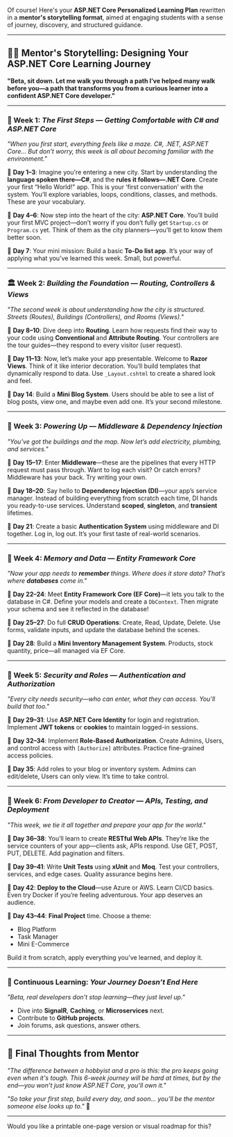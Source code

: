 Of course! Here's your **ASP.NET Core Personalized Learning Plan** rewritten in a **mentor's storytelling format**, aimed at engaging students with a sense of journey, discovery, and structured guidance.

---

## 👨‍🏫 Mentor's Storytelling: Designing Your ASP.NET Core Learning Journey

**"Beta, sit down. Let me walk you through a path I’ve helped many walk before you—a path that transforms you from a curious learner into a confident ASP.NET Core developer."**

---

### 📅 Week 1: *The First Steps — Getting Comfortable with C# and ASP.NET Core*

*"When you first start, everything feels like a maze. C#, .NET, ASP.NET Core... But don’t worry, this week is all about becoming familiar with the environment."*

🔹 **Day 1–3**:
Imagine you're entering a new city. Start by understanding the **language spoken there—C#**, and the **rules it follows—.NET Core**.
Create your first “Hello World!” app. This is your ‘first conversation’ with the system.
You’ll explore variables, loops, conditions, classes, and methods. These are your vocabulary.

🔹 **Day 4–6**:
Now step into the heart of the city: **ASP.NET Core**.
You’ll build your first MVC project—don’t worry if you don’t fully get `Startup.cs` or `Program.cs` yet. Think of them as the city planners—you’ll get to know them better soon.

🔹 **Day 7**:
Your mini mission: Build a basic **To-Do list app**. It’s your way of applying what you’ve learned this week. Small, but powerful.

---

### 🏛 Week 2: *Building the Foundation — Routing, Controllers & Views*

*"The second week is about understanding how the city is structured. Streets (Routes), Buildings (Controllers), and Rooms (Views)."*

🔹 **Day 8–10**:
Dive deep into **Routing**. Learn how requests find their way to your code using **Conventional** and **Attribute Routing**. Your controllers are the tour guides—they respond to every visitor (user request).

🔹 **Day 11–13**:
Now, let’s make your app presentable. Welcome to **Razor Views**. Think of it like interior decoration. You’ll build templates that dynamically respond to data. Use `_Layout.cshtml` to create a shared look and feel.

🔹 **Day 14**:
Build a **Mini Blog System**. Users should be able to see a list of blog posts, view one, and maybe even add one. It’s your second milestone.

---

### 🔌 Week 3: *Powering Up — Middleware & Dependency Injection*

*"You’ve got the buildings and the map. Now let’s add electricity, plumbing, and services."*

🔹 **Day 15–17**:
Enter **Middleware**—these are the pipelines that every HTTP request must pass through. Want to log each visit? Or catch errors? Middleware has your back. Try writing your own.

🔹 **Day 18–20**:
Say hello to **Dependency Injection (DI)**—your app’s service manager. Instead of building everything from scratch each time, DI hands you ready-to-use services. Understand **scoped**, **singleton**, and **transient** lifetimes.

🔹 **Day 21**:
Create a basic **Authentication System** using middleware and DI together. Log in, log out. It’s your first taste of real-world scenarios.

---

### 🧠 Week 4: *Memory and Data — Entity Framework Core*

*"Now your app needs to **remember** things. Where does it store data? That’s where **databases** come in."*

🔹 **Day 22–24**:
Meet **Entity Framework Core (EF Core)**—it lets you talk to the database in C#. Define your models and create a `DbContext`. Then migrate your schema and see it reflected in the database!

🔹 **Day 25–27**:
Do full **CRUD Operations**: Create, Read, Update, Delete. Use forms, validate inputs, and update the database behind the scenes.

🔹 **Day 28**:
Build a **Mini Inventory Management System**. Products, stock quantity, price—all managed via EF Core.

---

### 🔐 Week 5: *Security and Roles — Authentication and Authorization*

*"Every city needs security—who can enter, what they can access. You’ll build that too."*

🔹 **Day 29–31**:
Use **ASP.NET Core Identity** for login and registration. Implement **JWT tokens** or **cookies** to maintain logged-in sessions.

🔹 **Day 32–34**:
Implement **Role-Based Authorization**. Create Admins, Users, and control access with `[Authorize]` attributes. Practice fine-grained access policies.

🔹 **Day 35**:
Add roles to your blog or inventory system. Admins can edit/delete, Users can only view. It’s time to take control.

---

### 🚀 Week 6: *From Developer to Creator — APIs, Testing, and Deployment*

*"This week, we tie it all together and prepare your app for the world."*

🔹 **Day 36–38**:
You’ll learn to create **RESTful Web APIs**. They’re like the service counters of your app—clients ask, APIs respond. Use GET, POST, PUT, DELETE. Add pagination and filters.

🔹 **Day 39–41**:
Write **Unit Tests** using **xUnit** and **Moq**. Test your controllers, services, and edge cases. Quality assurance begins here.

🔹 **Day 42**:
**Deploy to the Cloud**—use Azure or AWS. Learn CI/CD basics. Even try Docker if you’re feeling adventurous. Your app deserves an audience.

🔹 **Day 43–44**:
**Final Project** time. Choose a theme:

* Blog Platform
* Task Manager
* Mini E-Commerce

Build it from scratch, apply everything you've learned, and deploy it.

---

### 🔄 Continuous Learning: *Your Journey Doesn’t End Here*

*"Beta, real developers don’t stop learning—they just level up."*

* Dive into **SignalR**, **Caching**, or **Microservices** next.
* Contribute to **GitHub projects**.
* Join forums, ask questions, answer others.

---

## 🎯 Final Thoughts from Mentor

*"The difference between a hobbyist and a pro is this: the pro keeps going even when it's tough. This 6-week journey will be hard at times, but by the end—you won’t just know ASP.NET Core, you’ll *own* it."*

*"So take your first step, build every day, and soon… you’ll be the mentor someone else looks up to."* 🌱

---

Would you like a printable one-page version or visual roadmap for this?
